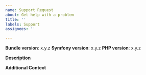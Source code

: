 ```yaml
---
name: Support Request
about: Get help with a problem
title: ''
labels: Support
assignees: ''

---
```


<!--------------------------------------------------------------
PLEASE CHECK THE TROUBLESHOOTING GUIDE FIRST
https://github.com/scheb/two-factor-bundle/blob/4.x/Resources/doc/troubleshooting.md
--------------------------------------------------------------->

**Bundle version**: x.y.z
**Symfony version**: x.y.z
**PHP version**: x.y.z

**Description**

<!--
Please describe what you're trying to do and where you're getting stuck.
Which approaches did you try out so far?
If you used the troubleshooting guide, how far did you reach and what did you discover?
-->

**Additional Context**

<!--
Please provide the
- the bundle configuration
- content of your security.yaml
-->

<!-- Optional: Any other context to help understanding the problem: log messages, screenshots, etc. -->
